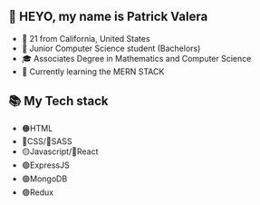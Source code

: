 
## 👋 HEYO, my name is Patrick Valera

- 🥔 21 from California, United States
- 🌱 Junior Computer Science student (Bachelors)
- 🎓 Associates Degree in Mathematics and Computer Science
- 🔭 Currently learning the MERN STACK

## 📚 My Tech stack

- 🟠HTML
- 🔵CSS/🍥SASS
- 🟡Javascript/🔵React
- 🟢ExpressJS
- 🟢MongoDB
- 🟣Redux
